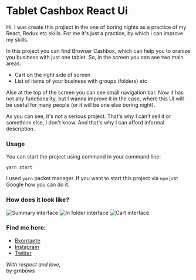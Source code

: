 # Tablet Cashbox React Ui
Hi. I was create this projiect in the one of boring nights as a practice of my React, Redux etc skills. For me it's just a practice, by which i can improve my skills.

In this project you can find Browser Cashbox, which can help you to oranize you business with just one tablet. So, in the screen you can see two main areas: <br/>
* Cart on the right side of screen
* List of items of your business with groups (folders) etc 

Alse at the top of the screen you can see small navigation bar. Now it has not any functionality, but I wanna improve it in the case, where this UI will be useful for many people (or it will be one else boring night).

As you can see, it's not a serious project. That's why I can't sell it or somethink else, I don't know. And that's why I can afford informal description.

### Usage 
You can start the project using command in your command line:
```
yarn start
```
I used `yarn` packet manager. If you want to start this project via `npm` just Google how you can do it.

### How does it look like? 
![Summary interface](https://i.ibb.co/0jTMD01/2021-05-31-16-56-14.png)
![In folder interface](https://i.ibb.co/x5XpK9Q/2021-05-31-16-56-31.png)
![Cart interface](https://i.ibb.co/rZwpCqm/2021-05-31-16-56-44.png)

### Find me here:
* [Вконтакте](https://vk.com/grnbows) </br>
* [Instagram](https://www.instagram.com/grnbows) </br>
* [Twitter](https://twitter.com/grnbows) </br>

<i>With respect and love,</i></br> by grnbows
